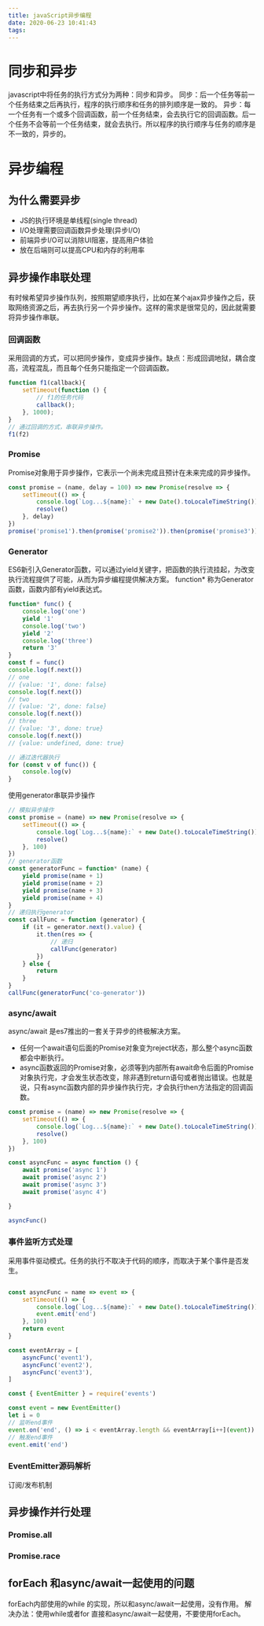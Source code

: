 ```yaml
---
title: javaScript异步编程
date: 2020-06-23 10:41:43
tags:
---
```


# 同步和异步
javascript中将任务的执行方式分为两种：同步和异步。
同步：后一个任务等前一个任务结束之后再执行，程序的执行顺序和任务的排列顺序是一致的。
异步：每一个任务有一个或多个回调函数，前一个任务结束，会去执行它的回调函数。后一个任务不会等前一个任务结束，就会去执行。所以程序的执行顺序与任务的顺序是不一致的，异步的。

# 异步编程
## 为什么需要异步
* JS的执行环境是单线程(single thread)
* I/O处理需要回调函数异步处理(异步I/O)
* 前端异步I/O可以消除UI阻塞，提高用户体验
* 放在后端则可以提高CPU和内存的利用率

## 异步操作串联处理
有时候希望异步操作队列，按照期望顺序执行，比如在某个ajax异步操作之后，获取网络资源之后，再去执行另一个异步操作。这样的需求是很常见的，因此就需要将异步操作串联。
### 回调函数
采用回调的方式，可以把同步操作，变成异步操作。缺点：形成回调地狱，耦合度高，流程混乱，而且每个任务只能指定一个回调函数。
```js
function f1(callback){
    setTimeout(function () {
        // f1的任务代码
        callback();
    }, 1000);
}
// 通过回调的方式，串联异步操作。
f1(f2)
```

### Promise
Promise对象用于异步操作，它表示一个尚未完成且预计在未来完成的异步操作。
```js
const promise = (name, delay = 100) => new Promise(resolve => {
    setTimeout(() => {
        console.log(`Log...${name}:` + new Date().toLocaleTimeString())
        resolve()
    }, delay)
})
promise('promise1').then(promise('promise2')).then(promise('promise3'))
```
### Generator
ES6新引入Generator函数，可以通过yield关键字，把函数的执行流挂起，为改变执行流程提供了可能，从而为异步编程提供解决方案。
function* 称为Generator函数，函数内部有yield表达式。
```js
function* func() {
    console.log('one')
    yield '1'
    console.log('two')
    yield '2'
    console.log('three')
    return '3'
}
const f = func()
console.log(f.next())
// one
// {value: '1', done: false}
console.log(f.next())
// two
// {value: '2', done: false}
console.log(f.next())
// three
// {value: '3', done: true}
console.log(f.next())
// {value: undefined, done: true}

// 通过迭代器执行
for (const v of func()) {
    console.log(v)
}
```
使用generator串联异步操作

```js
// 模拟异步操作
const promise = (name) => new Promise(resolve => {
    setTimeout(() => {
        console.log(`Log...${name}:` + new Date().toLocaleTimeString())
        resolve()
    }, 100)
})
// generator函数
const generatorFunc = function* (name) {
    yield promise(name + 1)
    yield promise(name + 2)
    yield promise(name + 3)
    yield promise(name + 4)
}
// 递归执行generator
const callFunc = function (generator) {
    if (it = generator.next().value) {
        it.then(res => {
            // 递归
            callFunc(generator)
        })
    } else {
        return
    }
}
callFunc(generatorFunc('co-generator'))
```
### async/await
async/await 是es7推出的一套关于异步的终极解决方案。
* 任何一个await语句后面的Promise对象变为reject状态，那么整个async函数都会中断执行。
* async函数返回的Promise对象，必须等到内部所有await命令后面的Promise对象执行完，才会发生状态改变，除非遇到return语句或者抛出错误。也就是说，只有async函数内部的异步操作执行完，才会执行then方法指定的回调函数。

```js
const promise = (name) => new Promise(resolve => {
    setTimeout(() => {
        console.log(`Log...${name}:` + new Date().toLocaleTimeString())
        resolve()
    }, 100)
})

const asyncFunc = async function () {
    await promise('async 1')
    await promise('async 2')
    await promise('async 3')
    await promise('async 4')

}

asyncFunc()
```
### 事件监听方式处理
采用事件驱动模式。任务的执行不取决于代码的顺序，而取决于某个事件是否发生。
```js

const asyncFunc = name => event => {
    setTimeout(() => {
        console.log(`Log...${name}:` + new Date().toLocaleTimeString())
        event.emit('end')
    }, 100)
    return event
}

const eventArray = [
    asyncFunc('event1'),
    asyncFunc('event2'),
    asyncFunc('event3'),
]

const { EventEmitter } = require('events')

const event = new EventEmitter()
let i = 0
// 监听end事件
event.on('end', () => i < eventArray.length && eventArray[i++](event))
// 触发end事件
event.emit('end')
```
### EventEmitter源码解析
订阅/发布机制
## 异步操作并行处理
### Promise.all
### Promise.race

## forEach 和async/await一起使用的问题
forEach内部使用的while 的实现，所以和async/await一起使用，没有作用。
解决办法：使用while或者for 直接和async/await一起使用，不要使用forEach。